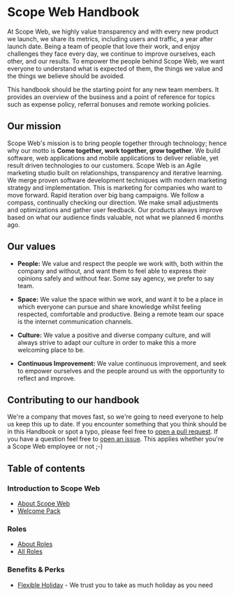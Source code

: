# Scope Web Handbook

At Scope Web, we highly value transparency and with every new product we launch, we share its metrics, including users and traffic, a year after launch date. Being a team of people that love their work, and enjoy challenges they face every day, we continue to improve ourselves, each other, and our results. To empower the people behind Scope Web, we want everyone to understand what is expected of them, the things we value and the things we believe should be avoided.

This handbook should be the starting point for any new team members. It provides an overview of the business and a point of reference for topics such as expense policy, referral bonuses and remote working policies.

## Our mission

Scope Web's mission is to bring people together through technology; hence why our motto is **Come together, work together, grow together**. We build software, web applications and mobile applications to deliver reliable, yet result driven technologies to our customers. Scope Web is an Agile marketing studio built on relationships, transparency and iterative learning. We merge proven software development techniques with modern marketing strategy and implementation. This is marketing for companies who want to move forward. Rapid iteration over big bang campaigns. We follow a compass, continually checking our direction. We make small adjustments and optimizations and gather user feedback. Our products always improve based on what our audience finds valuable, not what we planned 6 months ago.

## Our values

* **People:** We value and respect the people we work with, both within the company and without, and want them to feel able to express their opinions safely and without fear. Some say agency, we prefer to say team.

* **Space:** We value the space within we work, and want it to be a place in which everyone can pursue and share knowledge whilst feeling respected, comfortable and productive. Being a remote team our space is the internet communication channels.

* **Culture:** We value a positive and diverse company culture, and will always strive to adapt our culture in order to make this a more welcoming place to be.

* **Continuous Improvement:** We value continuous improvement, and seek to empower ourselves and the people around us with the opportunity to reflect and improve.

## Contributing to our handbook

We're a company that moves fast, so we're going to need everyone to help us keep this up to date. If you encounter something that you think should be in this Handbook or spot a typo, please feel free to [open a pull request](https://github.com/scopeweb/handbook/pulls). If you have a question feel free to [open an issue](https://github.com/scopeweb/handbook/issues). This applies whether you're a Scope Web employee or not ;-)

## Table of contents

### Introduction to Scope Web

* [About Scope Web](company/about.md)
* [Welcome Pack](company/welcome_pack.md)

### Roles

* [About Roles](roles/README.md)
* [All Roles](roles/)

### Benefits & Perks
* [Flexible Holiday](benefits/flexible_holiday.md) - We trust you to take as much holiday as you need